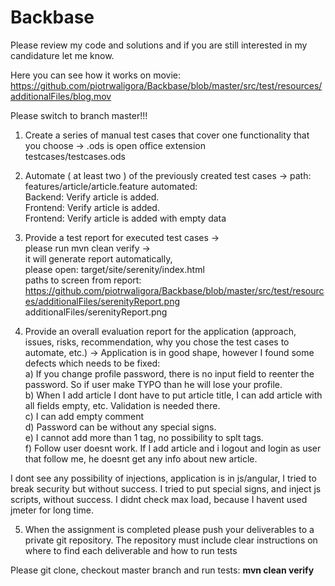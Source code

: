 # Backbase
Please review my code and solutions and if you are still interested in my candidature let me know.

Here you can see how it works on movie:
https://github.com/piotrwaligora/Backbase/blob/master/src/test/resources/additionalFiles/blog.mov

Please switch to branch master!!!
1. Create a series of manual test cases that cover one functionality that you choose ->
.ods is open office extension<br />
testcases/testcases.ods
2. Automate ( at least two ) of the previously created test cases ->
path:
features/article/article.feature
  automated: <br />Backend: Verify article is added. <br />Frontend: Verify article is added. <br />Frontend: Verify article is added with empty data

3. Provide a test report for executed test cases -><br />
please run mvn clean verify -> <br />it will generate report automatically, <br />please open: target/site/serenity/index.html<br />
paths to screen from report:<br />
https://github.com/piotrwaligora/Backbase/blob/master/src/test/resources/additionalFiles/serenityReport.png<br />
additionalFiles/serenityReport.png<br />
4. Provide an overall evaluation report for the application (approach, issues, risks, recommendation, why you chose the test cases to automate, etc.) ->
Application is in good shape, however I found some defects which needs to be fixed:<br />
a) If you change profile password, there is no input field to reenter the password. So if user make TYPO than he will lose your profile.<br />
b) When I add article I dont have to put article title, I can add article with all fields empty, etc. Validation is needed there.<br />
c) I can add empty comment<br />
d) Password can be without any special signs.<br />
e) I cannot add more than 1 tag, no possibility to splt tags.<br />
f) Follow user doesnt work. If I add article and i logout and login as user that follow me, he doesnt get any info about new article.<br />

I dont see any possibility of injections, application is in js/angular, I tried to break security but without success. I tried to put special signs, and inject js scripts, without success.
I didnt check max load, because I havent used jmeter for long time.

5. When the assignment is completed please push your deliverables to a private git repository. The repository must include clear instructions on where to find each deliverable and how to run tests

Please git clone, checkout master branch and run tests:
<b>mvn clean verify</b>